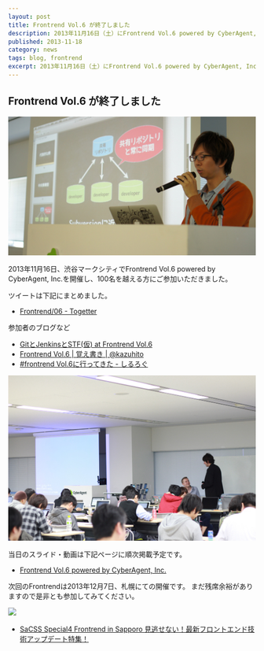 ```yaml
---
layout: post
title: Frontrend Vol.6 が終了しました
description: 2013年11月16日（土）にFrontrend Vol.6 powered by CyberAgent, Inc.を開催しました。
published: 2013-11-18
category: news
tags: blog, frontrend
excerpt: 2013年11月16日（土）にFrontrend Vol.6 powered by CyberAgent, Inc.を開催しました。
---
```


## Frontrend Vol.6 が終了しました


![](/images/2013/1118_1.jpg)

2013年11月16日、渋谷マークシティでFrontrend Vol.6 powered by CyberAgent, Inc.を開催し、100名を越える方にご参加いただきました。


ツイートは下記にまとめました。

+ [Frontrend/06 - Togetter](http://togetter.com/li/590889)

参加者のブログなど

+ [GitとJenkinsとSTF(仮) at Frontrend Vol.6](http://nakajmg.github.io/blog/2013-11-17/frontrend6.html)
+ [Frontrend Vol.6 | 覚え書き | @kazuhito](http://kidachi.kazuhi.to/blog/archives/037979.html)
+ [#frontrend Vol.6に行ってきた - しるろぐ](http://ofsilvers.hatenablog.com/entry/frontrend-vol6)

![](/images/2013/1118_2.jpg)

当日のスライド・動画は下記ページに順次掲載予定です。

+ [Frontrend Vol.6 powered by CyberAgent, Inc.](/events/06/)

次回のFrontrendは2013年12月7日、札幌にての開催です。  まだ残席余裕がありますので是非とも参加してみてください。

[![](http://sacss.net/special04/images/sacss_frontrend_200200.png)](http://sacss.net/special04/)

+ [SaCSS Special4 Frontrend in Sapporo 見逃せない！最新フロントエンド技術アップデート特集！](http://sacss.net/special04/)